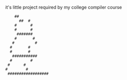 it's little project required by my college compiler course

		##
	      ##  #
	    #	   #
	    #	   #
	     #######
	    #	    #
	   #	     #
	  #	      #
	  #	      #
	   ###########
	  #	       #
	 #		#
	#		 #
	 ##################
